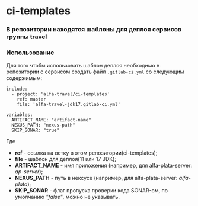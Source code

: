 # ci-templates

### В репозитории находятся шаблоны для деплоя сервисов группы travel


### Использование

Для того чтобы использовать шаблон деплоя необходимо в репозитории с сервисом создать файл `.gitlab-ci.yml` со следующим содержимым:

```
include:
  - project: 'alfa-travel/ci-templates'
    ref: master
    file: 'alfa-travel-jdk17.gitlab-ci.yml'

variables:
  ARTIFACT_NAME: "artifact-name"
  NEXUS_PATH: "nexus-path"
  SKIP_SONAR: "true"
```

Где 
* **ref** - ссылка на ветку в этом репозитории(ci-templates);
* **file** - шаблон для деплоя(11 или 17 JDK);
* **ARTIFACT_NAME** - имя приложения (например, для alfa-plata-server: _ap-server_);
* **NEXUS_PATH** - путь в нексусе (например, для alfa-plata-server: _alfa-plata_);
* **SKIP_SONAR** - флаг пропуска проверки кода SONAR-ом, по умолчанию _"false"_, можно не указывать.